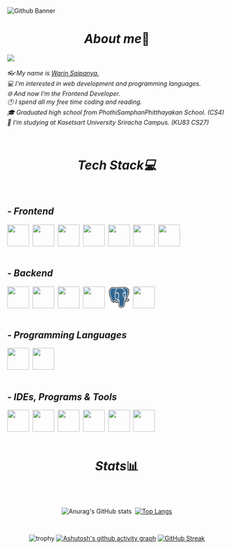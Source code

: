 ![Github Banner](https://kinsta.com/fr/wp-content/uploads/sites/4/2023/02/github-pages.jpg)

<h1 align="center"><i>About me</i>📕</h1>

<div>

  [![](https://visitcount.itsvg.in/api?id=Warin&label=Profile%20Views&color=6&icon=2&pretty=false)](https://visitcount.itsvg.in)

    
  <i>👓 My name is <a href="https://www.instagram.com/warin.tsx">Warin Saipanya.</a></i><br/>
  <i>💻 I'm interested in web development and programming languages.</i><br/>
  <i>🌐 And now I'm the Frontend Developer.</a></i><br/>
  <i>🕐 I spend all my free time coding and reading.</i><br/>
  <i>🎓 Graduated high school from PhothiSamphanPhitthayakan School. (CS4)</i><br/>
  <i>🏫 I'm studying at Kasetsart University Sriracha Campus. (KU83 CS27)</i>
</div>

<br>

<h1 align="center"><i>Tech Stack💻</i></h1>
<br>

<span>
  
  <h2><i>- Frontend</i></h2>
  <div>
    <img src="icons/HTML5.svg" height="50vh" width="50vh">&nbsp;
    <img src="icons/CSS3.svg" height="50vh" width="50vh">&nbsp;
    <img src="icons/Sass.svg" height="50vh" width="50vh">&nbsp;
    <img src="icons/JavaScript.svg" height="50vh" width="50vh">&nbsp;
    <img src="icons/TypeScript.svg" height="50vh" width="50vh">&nbsp;
    <img src="icons/React.svg" height="50vh" width="50vh">&nbsp; 
    <img src="icons/Tailwind CSS.svg" height="50vh" width="50vh">&nbsp; 
  </div>
<br>
  
  <h2><i>- Backend</i></h2>
  <div>
    <img src="icons/Node.js.svg" height="50vh" width="50vh">&nbsp; 
    <img src="icons/Bun.svg" height="50vh" width="50vh">&nbsp; 
    <img src="icons/Express.svg" height="50vh" width="50vh">&nbsp;
    <img src="icons/SQL.png" height="50vh" width="50vh">&nbsp; 
    <img src="icons/PostgresSQL.svg" height="50vh" width="50vh">&nbsp;    
    <img src="icons/MySQL.svg" height="50vh" width="50vh">
  </div>
<br/>

  <h2><i>- Programming Languages</i></h2>
  <div>
    <img src="icons/Python.svg" height="50vh" width="50vh">&nbsp;
    <img src="icons/Java.svg" height="50vh" width="50vh">&nbsp;
  </div>
<br/>

    
<h2><i>- IDEs, Programs & Tools</i></h2>
  <div>
      <img src="icons/Vite.js.svg" height="50vh" width="50vh">&nbsp; 
      <img src="icons/Git.svg" height="50vh" width="50vh">&nbsp;
      <img src="icons/Postman.svg" height="50vh" width="50vh">&nbsp;
      <img src="icons/Visual Studio Code (VS Code).svg" height="50vh" width="50vh">&nbsp;
      <img src="icons/IntelliJ IDEA.svg" height="50vh" width="50vh">&nbsp;
      <img src="icons/DataGrip.svg" height="50vh" width="50vh">
  </div>
<br/>

<h1 align="center"><i>Stats</i>📊</h1><br/>
<div align="center"><br/>
  
![Anurag's GitHub stats](https://github-readme-stats.vercel.app/api?username=WarinCode&show_icons=true&theme=tokyonight&border_color=7b00a8&card_width=400&border_radius=25&rank_icon=github&include_all_commits=true&line_height=30)&nbsp;
[![Top Langs](https://github-readme-stats.vercel.app/api/top-langs/?username=WarinCode&theme=tokyonight&layout=donut-vertical&border_color=7b00a8&border_radius=25&langs_count=50)](https://github.com/anuraghazra/github-readme-stats)

<br>

![trophy](https://github-profile-trophy.vercel.app/?username=WarinCode&theme=juicyfresh&column=8&row=1&margin-w=15&margin-h=19)
[![Ashutosh's github activity graph](https://github-readme-activity-graph.vercel.app/graph?username=WarinCode&hide_border=true&theme=react-dark&radius=5)](https://github.com/ashutosh00710/github-readme-activity-graph)
[![GitHub Streak](https://streak-stats.demolab.com?user=WarinCode&theme=react&hide_border=true&border_radius=23&date_format=j%20M%5B%20Y%5D)](https://git.io/streak-stats)

</div>
